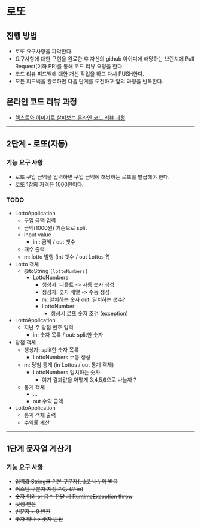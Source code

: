 # 로또
## 진행 방법
* 로또 요구사항을 파악한다.
* 요구사항에 대한 구현을 완료한 후 자신의 github 아이디에 해당하는 브랜치에 Pull Request(이하 PR)를 통해 코드 리뷰 요청을 한다.
* 코드 리뷰 피드백에 대한 개선 작업을 하고 다시 PUSH한다.
* 모든 피드백을 완료하면 다음 단계를 도전하고 앞의 과정을 반복한다.

## 온라인 코드 리뷰 과정
* [텍스트와 이미지로 살펴보는 온라인 코드 리뷰 과정](https://github.com/next-step/nextstep-docs/tree/master/codereview)

--- 
## 2단계 - 로또(자동)
### 기능 요구 사항
- 로또 구입 금액을 입력하면 구입 금액에 해당하는 로또를 발급해야 한다.
- 로또 1장의 가격은 1000원이다.

### TODO
- LottoApplication
  - 구입 금액 입력
  - 금액(1000원) 기준으로 split
  - input value
    - in : 금액 / out 갯수
  - 개수 출력 
  - m: lotto 발행 (int 갯수 / out Lottos ?)
- Lotto 객체
  - @toString `[lottoNumbers]`
    - LottoNumbers
      - 생성자: 디폴트 -> 자동 숫자 생성
      - 생성자: 숫자 배열 -> 수동 생성
      - m: 일치하는 숫자 out: 일치하는 갯수? 
      - LottoNumber
        - 생성시 로또 숫자 조건 (exception)
- LottoApplication
  - 지난 주 당첨 번호 입력
    - in: 숫자 목록 / out: split한 숫자 
- 당첨 객체 
  - 생성자: split한 숫자 목록
    - LottoNumbers 수동 생성 
  - m: 당첨 통계 (in Lottos / out 통계 객체)
    - LottoNumbers.일치하는 숫자
      - 여기 결과값을 어떻게 3,4,5,6으로 나눌까 ?
  - 통계 객체
    - ... 
    - out 수익 금액 
- LottoApplication
  - 통계 객체 출력
  - 수익률 계산

---

## 1단계 문자열 계산기
### 기능 요구 사항
- ~~입력값 String을 기본 구분자(, :)로 나누어 받음~~
- ~~커스텀 구분자 지정 가능 (// \n)~~
- ~~숫자 이외 or 음수 전달 시 RuntimeException throw~~
- ~~덧셈 연산~~
- ~~빈문자 > 0 반환~~
- ~~숫자 하나 > 숫자 반환~~ 